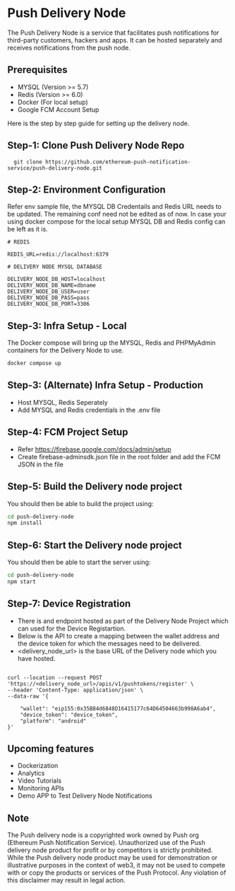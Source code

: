 # Push Delivery Node

The Push Delivery Node is a service that facilitates push notifications for third-party customers, hackers and apps. It can be hosted separately and receives notifications from the push node.

## Prerequisites

- MYSQL (Version >= 5.7)
- Redis (Version >= 6.0)
- Docker (For local setup)
- Google FCM Account Setup


Here is the step by step guide for setting up the delivery node.


## Step-1: Clone Push Delivery Node Repo

```
  git clone https://github.com/ethereum-push-notification-service/push-delivery-node.git
```

## Step-2: Environment Configuration


Refer env sample file, the MYSQL DB Credentails and Redis URL needs to be updated. The remaining conf need not be edited as of now.
In case your using docker compose for the local setup MYSQL DB and Redis config can be left as it is.



```
# REDIS

REDIS_URL=redis://localhost:6379

# DELIVERY NODE MYSQL DATABASE

DELIVERY_NODE_DB_HOST=localhost
DELIVERY_NODE_DB_NAME=dbname
DELIVERY_NODE_DB_USER=user
DELIVERY_NODE_DB_PASS=pass
DELIVERY_NODE_DB_PORT=3306

```


## Step-3: Infra Setup - Local

The Docker compose will bring up the MYSQL, Redis and PHPMyAdmin containers for the Delivery Node to use.

```sh
docker compose up
```


## Step-3: (Alternate) Infra Setup - Production

- Host MYSQL, Redis Seperately
- Add MYSQL and Redis credentials in the .env file



## Step-4: FCM Project Setup

- Refer https://firebase.google.com/docs/admin/setup
- Create firebase-adminsdk.json file in the root folder and add the FCM JSON in the file

## Step-5: Build the Delivery node project

You should then be able to build the project using:

```sh
cd push-delivery-node
npm install
```

## Step-6: Start the Delivery node project

You should then be able to start the server using:

```sh
cd push-delivery-node
npm start
```



## Step-7: Device Registration

- There is and endpoint hosted as part of the Delivery Node Project which can used for the Device Registartion.
- Below is the API to create a mapping between the wallet address and the device token for which the messages need to be delivered.
- <delivery_node_url> is the base URL of the Delivery node which you have hosted.


```

curl --location --request POST 'https://<delivery_node_url>/apis/v1/pushtokens/register' \
--header 'Content-Type: application/json' \
--data-raw '{
    
    "wallet": "eip155:0x35B84d6848D16415177c64D64504663b998A6ab4",
    "device_token": "device_token",
    "platform": "android"
}'

```



## Upcoming features

- Dockerization
- Analytics
- Video Tutorials
- Monitoring APIs
- Demo APP to Test Delivery Node Notifications


## Note

The Push delivery node is  a copyrighted work owned by Push org (Ethereum Push Notification Service). Unauthorized use of the Push delivery node product for profit or by competitors is strictly prohibited. While the Push delivery node product may be used for demonstration or illustrative purposes in the context of web3, it may not be used to compete with or copy the products or services of the Push Protocol. Any violation of this disclaimer may result in legal action.


